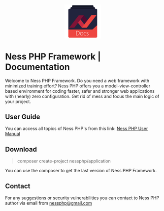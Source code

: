 <p align="center">
  <img width="120" src="https://raw.githubusercontent.com/nessphp/media-repo/master/Logo/ness_logo_text_corner_bottom_docs.png">
</p>

# Ness PHP Framework | Documentation

Welcome to Ness PHP Framework. Do you need a web framework with minimized training effort? Ness PHP offers you a model-view-controller based environment for coding faster, safer and stronger web applications with (nearly) zero configuration. Get rid of mess and focus the main logic of your project.

## User Guide
You can access all topics of Ness PHP's from  this link:
[Ness PHP User Manual](https://nessphp.github.io/docs/index.html "Ness PHP User Manual")

## Download

<blockquote>
  composer create-project nessphp/application
</blockquote>
You can use the composer to get the last version of Ness PHP Framework. 

## Contact
For any suggestions or security vulnerabilities you can contact to  Ness PHP author via email from [nessphp@gmail.com](nessphp@gmail.com) 
